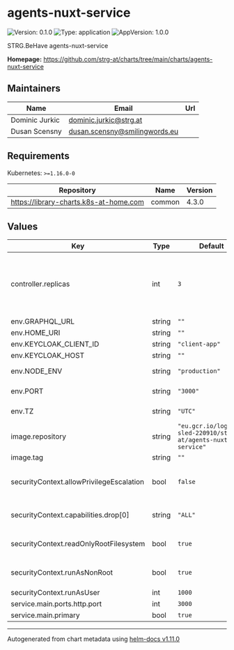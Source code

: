 # agents-nuxt-service

![Version: 0.1.0](https://img.shields.io/badge/Version-0.1.0-informational?style=flat-square) ![Type: application](https://img.shields.io/badge/Type-application-informational?style=flat-square) ![AppVersion: 1.0.0](https://img.shields.io/badge/AppVersion-1.0.0-informational?style=flat-square)

STRG.BeHave agents-nuxt-service

**Homepage:** <https://github.com/strg-at/charts/tree/main/charts/agents-nuxt-service>

## Maintainers

| Name | Email | Url |
| ---- | ------ | --- |
| Dominic Jurkic | <dominic.jurkic@strg.at> |  |
| Dusan Scensny | <dusan.scensny@smilingwords.eu> |  |

## Requirements

Kubernetes: `>=1.16.0-0`

| Repository | Name | Version |
|------------|------|---------|
| https://library-charts.k8s-at-home.com | common | 4.3.0 |

## Values

| Key | Type | Default | Description |
|-----|------|---------|-------------|
| controller.replicas | int | `3` | Number of desired pods. We use 3 minimum to assure no outage durring rollout/preemtible node restarts |
| env.GRAPHQL_URL | string | `""` |  |
| env.HOME_URI | string | `""` |  |
| env.KEYCLOAK_CLIENT_ID | string | `"client-app"` |  |
| env.KEYCLOAK_HOST | string | `""` |  |
| env.NODE_ENV | string | `"production"` | The default node environment |
| env.PORT | string | `"3000"` | The application port |
| env.TZ | string | `"UTC"` | The timezone in the container |
| image.repository | string | `"eu.gcr.io/logical-sled-220910/strg-at/agents-nuxt-service"` | image repository |
| image.tag | string | `""` | image tag |
| securityContext.allowPrivilegeEscalation | bool | `false` | do not allow privilege escalation for security reasons |
| securityContext.capabilities.drop[0] | string | `"ALL"` | drop all privileges as we dont need them |
| securityContext.readOnlyRootFilesystem | bool | `true` | set root fs to read only for security reasons |
| securityContext.runAsNonRoot | bool | `true` | do not run as root for security reasons |
| securityContext.runAsUser | int | `1000` | run as user with <id> |
| service.main.ports.http.port | int | `3000` |  |
| service.main.primary | bool | `true` |  |

----------------------------------------------
Autogenerated from chart metadata using [helm-docs v1.11.0](https://github.com/norwoodj/helm-docs/releases/v1.11.0)
